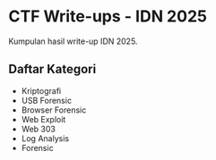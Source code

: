 # CTF Write-ups - IDN 2025

Kumpulan hasil write-up IDN 2025.

## Daftar Kategori
- Kriptografi
- USB Forensic
- Browser Forensic
- Web Exploit
- Web 303
- Log Analysis
- Forensic


